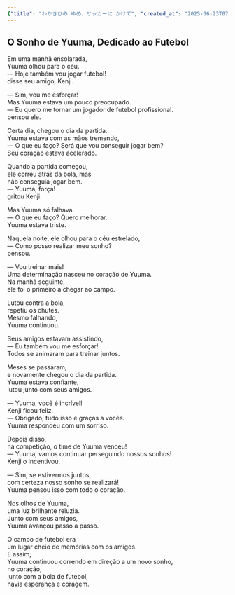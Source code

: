 ```yaml
---
{"title": "わかきひの ゆめ、サッカーに かけて", "created_at": "2025-06-23T07:11:26.013938+09:00"}
---
```


## O Sonho de Yuuma, Dedicado ao Futebol

Em uma manhã ensolarada,  
Yuuma olhou para o céu.  
— Hoje também vou jogar futebol!  
disse seu amigo, Kenji.

— Sim, vou me esforçar!  
Mas Yuuma estava um pouco preocupado.  
— Eu quero me tornar um jogador de futebol profissional.  
pensou ele.

Certa dia, chegou o dia da partida.  
Yuuma estava com as mãos tremendo,  
— O que eu faço? Será que vou conseguir jogar bem?  
Seu coração estava acelerado.

Quando a partida começou,  
ele correu atrás da bola, mas  
não conseguia jogar bem.  
— Yuuma, força!  
gritou Kenji.

Mas Yuuma só falhava.  
— O que eu faço? Quero melhorar.  
Yuuma estava triste.

Naquela noite, ele olhou para o céu estrelado,  
— Como posso realizar meu sonho?  
pensou.

— Vou treinar mais!  
Uma determinação nasceu no coração de Yuuma.  
Na manhã seguinte,  
ele foi o primeiro a chegar ao campo.

Lutou contra a bola,  
repetiu os chutes.  
Mesmo falhando,  
Yuuma continuou.

Seus amigos estavam assistindo,  
— Eu também vou me esforçar!  
Todos se animaram para treinar juntos.

Meses se passaram,  
e novamente chegou o dia da partida.  
Yuuma estava confiante,  
lutou junto com seus amigos.

— Yuuma, você é incrível!  
Kenji ficou feliz.  
— Obrigado, tudo isso é graças a vocês.  
Yuuma respondeu com um sorriso.

Depois disso,  
na competição, o time de Yuuma venceu!  
— Yuuma, vamos continuar perseguindo nossos sonhos!  
Kenji o incentivou.

— Sim, se estivermos juntos,  
com certeza nosso sonho se realizará!  
Yuuma pensou isso com todo o coração.

Nos olhos de Yuuma,  
uma luz brilhante reluzia.  
Junto com seus amigos,  
Yuuma avançou passo a passo.

O campo de futebol era  
um lugar cheio de memórias com os amigos.  
E assim,  
Yuuma continuou correndo em direção a um novo sonho,  
no coração,  
junto com a bola de futebol,  
havia esperança e coragem.
